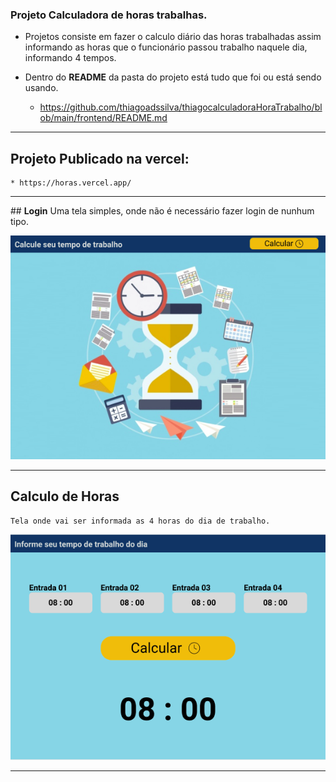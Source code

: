 ### Projeto Calculadora de horas trabalhas.
- Projetos consiste em fazer o calculo diário das horas trabalhadas assim informando as horas que o funcionário passou trabalho naquele dia, informando 4 tempos.

- Dentro do <b>README</b> da pasta do projeto está tudo que foi ou está sendo usando.
   * https://github.com/thiagoadssilva/thiagocalculadoraHoraTrabalho/blob/main/frontend/README.md

<hr/>

## Projeto Publicado na vercel: 
    * https://horas.vercel.app/

<hr/>
## <b>Login</b> 
    Uma tela simples, onde não é necessário fazer login de nunhum tipo.

![Tela Principal](images/login.png)
<hr>

## <b>Calculo de Horas</b> 
    Tela onde vai ser informada as 4 horas do dia de trabalho.

![Tela Principal](images/01.png)
<hr>